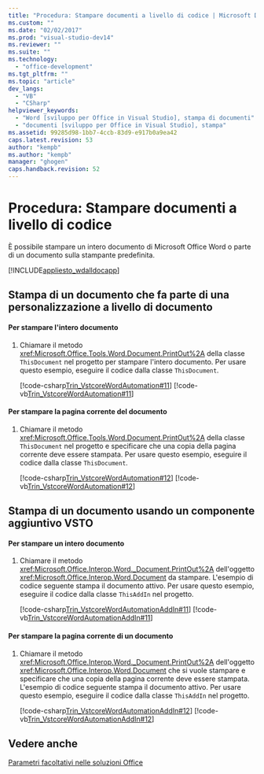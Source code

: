 ```yaml
---
title: "Procedura: Stampare documenti a livello di codice | Microsoft Docs"
ms.custom: ""
ms.date: "02/02/2017"
ms.prod: "visual-studio-dev14"
ms.reviewer: ""
ms.suite: ""
ms.technology: 
  - "office-development"
ms.tgt_pltfrm: ""
ms.topic: "article"
dev_langs: 
  - "VB"
  - "CSharp"
helpviewer_keywords: 
  - "Word [sviluppo per Office in Visual Studio], stampa di documenti"
  - "documenti [sviluppo per Office in Visual Studio], stampa"
ms.assetid: 99285d98-1bb7-4ccb-83d9-e917b0a9ea42
caps.latest.revision: 53
author: "kempb"
ms.author: "kempb"
manager: "ghogen"
caps.handback.revision: 52
---
```

# Procedura: Stampare documenti a livello di codice
  È possibile stampare un intero documento di Microsoft Office Word o parte di un documento sulla stampante predefinita.  
  
 [!INCLUDE[appliesto_wdalldocapp](../vsto/includes/appliesto-wdalldocapp-md.md)]  
  
## Stampa di un documento che fa parte di una personalizzazione a livello di documento  
  
#### Per stampare l'intero documento  
  
1.  Chiamare il metodo <xref:Microsoft.Office.Tools.Word.Document.PrintOut%2A> della classe `ThisDocument` nel progetto per stampare l'intero documento. Per usare questo esempio, eseguire il codice dalla classe `ThisDocument`.  
  
     [!code-csharp[Trin_VstcoreWordAutomation#11](../snippets/csharp/VS_Snippets_OfficeSP/Trin_VstcoreWordAutomation/CS/ThisDocument.cs#11)]
     [!code-vb[Trin_VstcoreWordAutomation#11](../snippets/visualbasic/VS_Snippets_OfficeSP/Trin_VstcoreWordAutomation/VB/ThisDocument.vb#11)]  
  
#### Per stampare la pagina corrente del documento  
  
1.  Chiamare il metodo <xref:Microsoft.Office.Tools.Word.Document.PrintOut%2A> della classe `ThisDocument` nel progetto e specificare che una copia della pagina corrente deve essere stampata. Per usare questo esempio, eseguire il codice dalla classe `ThisDocument`.  
  
     [!code-csharp[Trin_VstcoreWordAutomation#12](../snippets/csharp/VS_Snippets_OfficeSP/Trin_VstcoreWordAutomation/CS/ThisDocument.cs#12)]
     [!code-vb[Trin_VstcoreWordAutomation#12](../snippets/visualbasic/VS_Snippets_OfficeSP/Trin_VstcoreWordAutomation/VB/ThisDocument.vb#12)]  
  
## Stampa di un documento usando un componente aggiuntivo VSTO  
  
#### Per stampare un intero documento  
  
1.  Chiamare il metodo <xref:Microsoft.Office.Interop.Word._Document.PrintOut%2A> dell'oggetto <xref:Microsoft.Office.Interop.Word.Document> da stampare. L'esempio di codice seguente stampa il documento attivo. Per usare questo esempio, eseguire il codice dalla classe `ThisAddIn` nel progetto.  
  
     [!code-csharp[Trin_VstcoreWordAutomationAddIn#11](../snippets/csharp/VS_Snippets_OfficeSP/Trin_VstcoreWordAutomationAddIn/CS/ThisAddIn.cs#11)]
     [!code-vb[Trin_VstcoreWordAutomationAddIn#11](../snippets/visualbasic/VS_Snippets_OfficeSP/Trin_VstcoreWordAutomationAddIn/VB/ThisAddIn.vb#11)]  
  
#### Per stampare la pagina corrente di un documento  
  
1.  Chiamare il metodo <xref:Microsoft.Office.Interop.Word._Document.PrintOut%2A> dell'oggetto <xref:Microsoft.Office.Interop.Word.Document> che si vuole stampare e specificare che una copia della pagina corrente deve essere stampata. L'esempio di codice seguente stampa il documento attivo. Per usare questo esempio, eseguire il codice dalla classe `ThisAddIn` nel progetto.  
  
     [!code-csharp[Trin_VstcoreWordAutomationAddIn#12](../snippets/csharp/VS_Snippets_OfficeSP/Trin_VstcoreWordAutomationAddIn/CS/ThisAddIn.cs#12)]
     [!code-vb[Trin_VstcoreWordAutomationAddIn#12](../snippets/visualbasic/VS_Snippets_OfficeSP/Trin_VstcoreWordAutomationAddIn/VB/ThisAddIn.vb#12)]  
  
## Vedere anche  
 [Parametri facoltativi nelle soluzioni Office](../vsto/optional-parameters-in-office-solutions.md)  
  
  